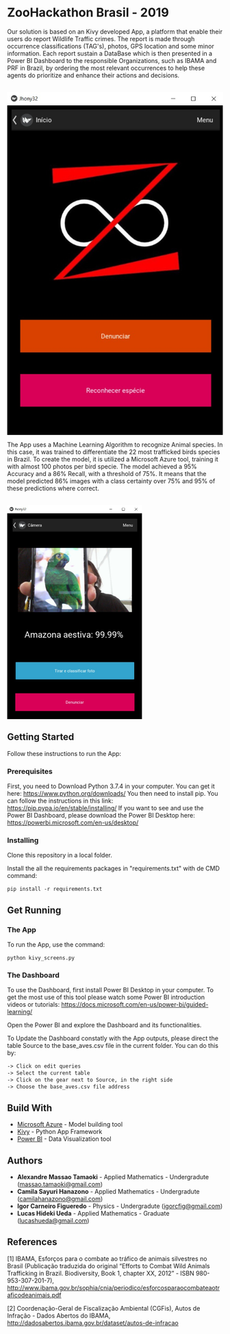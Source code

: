 # ZooHackathon Brasil - 2019

Our solution is based on an Kivy developed App, a platform that enable their users do report Wildlife Traffic crimes. The report is made through occurrence classifications (TAG's), photos, GPS location and some minor information. Each report sustain a DataBase which is then presented in a Power BI Dashboard to the responsible Organizations, such as IBAMA and PRF in Brazil, by ordering the most relevant occurrences to help these agents do prioritize and enhance their actions and decisions.

<br>
<img src="https://github.com/lucashueda/zoohackadosparsa/blob/master/tela_inicial.jpg?raw=true", hegiht="500", align="middle">
<br>

The App uses a Machine Learning Algorithm to recognize Animal species. In this case, it was trained to differentiate the 22 most trafficked birds species in Brazil. To create the model, it is utilized a Microsoft Azure tool, training it with almost 100 photos per bird specie. The model achieved a 95% Accuracy and a 86% Recall, with a threshold of 75%. It means that the model predicted 86% images with a class certainty over 75% and 95% of these predictions where correct.

<br>
<img src="https://github.com/lucashueda/zoohackadosparsa/blob/master/species_recognition.jpg?raw=true", height="500", align="middle">
<br>

## Getting Started

Follow these instructions to run the App:

### Prerequisites

First, you need to Download Python 3.7.4 in your computer. You can get it here: https://www.python.org/downloads/
You then need to install pip. You can follow the instructions in this link: https://pip.pypa.io/en/stable/installing/
If you want to see and use the Power BI Dashboard, please download the Power BI Desktop here: https://powerbi.microsoft.com/en-us/desktop/

### Installing
Clone this repository in a local folder.

Install the all the requirements packages in "requirements.txt" with de CMD command:

```
pip install -r requirements.txt
```

## Get Running

### The App

To run the App, use the command:

```
python kivy_screens.py
```

### The Dashboard

To use the Dashboard, first install Power BI Desktop in your computer. To get the most use of this tool please watch some Power BI introduction videos or tutorials: https://docs.microsoft.com/en-us/power-bi/guided-learning/

Open the Power BI and explore the Dashboard and its functionalities.

To Update the Dashboard constatly with the App outputs, please direct the table Source to the base_aves.csv file in the current folder.
You can do this by:

```
-> Click on edit queries
-> Select the current table
-> Click on the gear next to Source, in the right side
-> Choose the base_aves.csv file address
```

## Build With

* [Microsoft Azure](https://www.customvision.ai/) - Model building tool
* [Kivy](https://kivy.org/) - Python App Framework
* [Power BI](https://powerbi.microsoft.com/) - Data Visualization tool

## Authors

* **Alexandre Massao Tamaoki** - Applied Mathematics - Undergradute (massao.tamaoki@gmail.com)
* **Camila Sayuri Hanazono** - Applied Mathematics - Undergradute (camilahanazono@gmail.com)
* **Igor Carneiro Figueredo** - Physics - Undergradute (igorcfig@gmail.com)
* **Lucas Hideki Ueda** - Applied Mathematics - Graduate (lucashueda@gmail.com)

## References

[1] IBAMA, Esforços para o combate ao tráfico de animais silvestres no Brasil (Publicação
traduzida do original “Efforts to Combat Wild Animals Trafficking in Brazil.
Biodiversity, Book 1, chapter XX, 2012” - ISBN 980-953-307-201-7), http://www.ibama.gov.br/sophia/cnia/periodico/esforcosparaocombateaotraficodeanimais.pdf

[2] Coordenação-Geral de Fiscalização Ambiental (CGFis), Autos de Infração - Dados Abertos do IBAMA, http://dadosabertos.ibama.gov.br/dataset/autos-de-infracao
